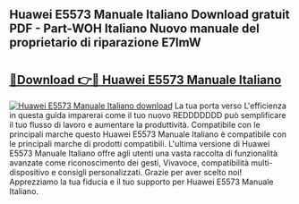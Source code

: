 ## Huawei E5573 Manuale Italiano Download gratuit PDF - Part-WOH Italiano Nuovo manuale del proprietario di riparazione E7lmW

# <h2><a href="http://df95oj.blite.top/?on=Huawei+E5573+Manuale+Italiano">🔗Download 👉🔴 Huawei E5573 Manuale Italiano</a></h2>

[![Huawei E5573 Manuale Italiano download](https://i.imgur.com/lujVjoI.png)](http://df95oj.blite.top/?on=Huawei+E5573+Manuale+Italiano)
La tua porta verso L'efficienza in questa guida imparerai come il tuo nuovo REDDDDDDD può semplificare il tuo flusso di lavoro e aumentare la produttività. Compatibile con le principali marche questo Huawei E5573 Manuale Italiano è compatibile con le principali marche di prodotti compatibili. L'ultima versione di Huawei E5573 Manuale Italiano offre agli utenti una vasta raccolta di funzionalità avanzate come riconoscimento dei gesti, Vivavoce, compatibilità multi-dispositivo e consigli personalizzati. Grazie per aver scelto noi! Apprezziamo la tua fiducia e il tuo supporto per Huawei E5573 Manuale Italiano.
